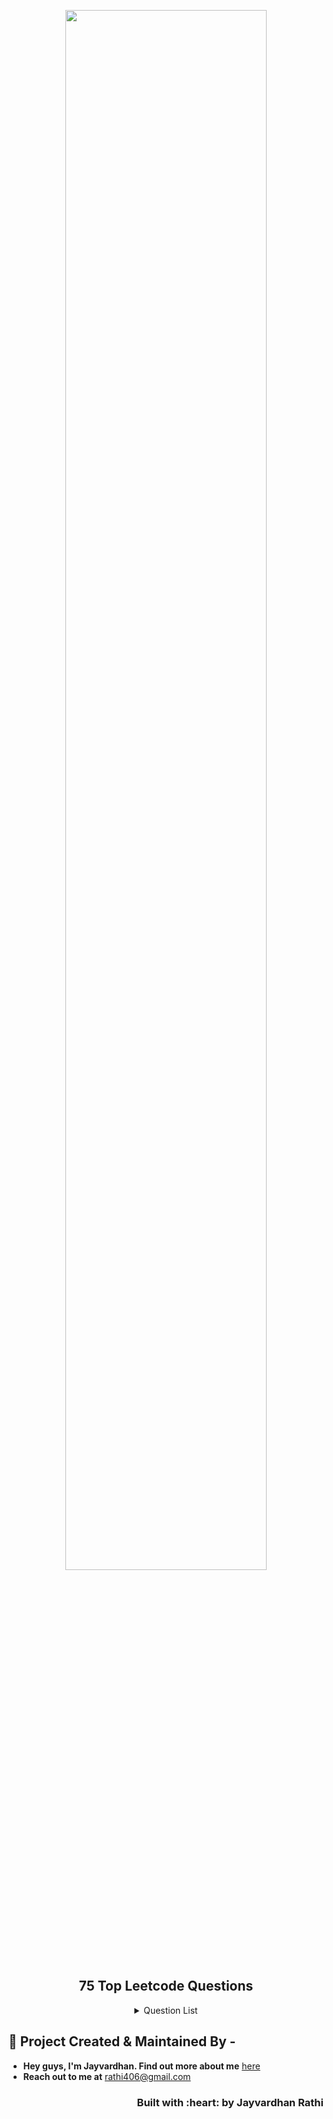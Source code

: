 <p align="center">
    <a href="https://jayvardhanrathi.tech">
        <img src="https://user-images.githubusercontent.com/39644109/110592126-e6fc2700-819f-11eb-9ca5-8827418963c7.png"
            width=80% />
    </a>
<h2 align="center"> 75 Top Leetcode Questions </h2>

</p>
<details align="center">
<summary>Question List</summary>
<table align="center">
    <thead>
        <tr>
            <th>Day number</th>
            <th>Topic name</th>
        </tr>
    </thead>
    <tbody>
        <tr>
            <td>1</td>
            <td></td>
        </tr>
        <tr>
            <td>2</td>
            <td></td>
        </tr>
        <tr>
            <td>3</td>
            <td></td>
        </tr>
        <tr>
            <td>4</td>
            <td></td>
        </tr>
        <tr>
            <td>5</td>
            <td></td>
        </tr>
        <tr>
            <td>6</td>
            <td></td>
        </tr>
        <tr>
            <td>7</td>
            <td></td>
        </tr>
        <tr>
            <td>8</td>
            <td></td>
        </tr>
        <tr>
            <td>9</td>
            <td></td>
        </tr>
        <tr>
            <td>10</td>
            <td></td>
        </tr>
        <tr>
            <td>11</td>
            <td></td>
        </tr>
        <tr>
            <td>12</td>
            <td></td>
        </tr>
        <tr>
            <td>13</td>
            <td></td>
        </tr>
        <tr>
            <td>14</td>
            <td></td>
        </tr>
        <tr>
            <td>15</td>
            <td></td>
        </tr>
        <tr>
            <td>16</td>
            <td></td>
        </tr>
        <tr>
            <td>17</td>
            <td></td>
        </tr>
        <tr>
            <td>18</td>
            <td></td>
        </tr>
        <tr>
            <td>19</td>
            <td></td>
        </tr>
        <tr>
            <td>20</td>
            <td></td>
        </tr>
        <tr>
            <td>21</td>
            <td></td>
        </tr>
        <tr>
            <td>22</td>
            <td></td>
        </tr>
        <tr>
            <td>23</td>
            <td></td>
        </tr>
        <tr>
            <td>24</td>
            <td></td>
        </tr>
        <tr>
            <td>25</td>
            <td></td>
        </tr>
        <tr>
            <td>26</td>
            <td></td>
        </tr>
        <tr>
            <td>27</td>
            <td></td>
        </tr>
        <tr>
            <td>28</td>
            <td></td>
        </tr>
        <tr>
            <td>29</td>
            <td></td>
        </tr>
        <tr>
            <td>30</td>
            <td></td>
        </tr>
        <tr>
            <td>31</td>
            <td></td>
        </tr>
        <tr>
            <td>32</td>
            <td></td>
        </tr>
        <tr>
            <td>33</td>
            <td></td>
        </tr>
        <tr>
            <td>34</td>
            <td></td>
        </tr>
        <tr>
            <td>35</td>
            <td></td>
        </tr>
        <tr>
            <td>36</td>
            <td></td>
        </tr>
        <tr>
            <td>37</td>
            <td></td>
        </tr>
        <tr>
            <td>38</td>
            <td></td>
        </tr>
        <tr>
            <td>39</td>
            <td></td>
        </tr>
        <tr>
            <td>40</td>
            <td></td>
        </tr>
        <tr>
            <td>41</td>
            <td></td>
        </tr>
        <tr>
            <td>42</td>
            <td></td>
        </tr>
        <tr>
            <td>43</td>
            <td></td>
        </tr>
        <tr>
            <td>44</td>
            <td></td>
        </tr>
        <tr>
            <td>45</td>
            <td></td>
        </tr>
        <tr>
            <td>46</td>
            <td></td>
        </tr>
        <tr>
            <td>47</td>
            <td></td>
        </tr>
        <tr>
            <td>48</td>
            <td></td>
        </tr>
        <tr>
            <td>49</td>
            <td></td>
        </tr>
        <tr>
            <td>50</td>
            <td></td>
        </tr>
        <tr>
            <td>51</td>
            <td></td>
        </tr>
        <tr>
            <td>52</td>
            <td></td>
        </tr>
        <tr>
            <td>53</td>
            <td></td>
        </tr>
        <tr>
            <td>54</td>
            <td></td>
        </tr>
        <tr>
            <td>55</td>
            <td></td>
        </tr>
        <tr>
            <td>56</td>
            <td></td>
        </tr>
        <tr>
            <td>57</td>
            <td></td>
        </tr>
        <tr>
            <td>58</td>
            <td></td>
        </tr>
        <tr>
            <td>59</td>
            <td></td>
        </tr>
        <tr>
            <td>60</td>
            <td></td>
        </tr>
        <tr>
            <td>61</td>
            <td></td>
        </tr>
        <tr>
            <td>62</td>
            <td></td>
        </tr>
        <tr>
            <td>63</td>
            <td></td>
        </tr>
        <tr>
            <td>64</td>
            <td></td>
        </tr>
        <tr>
            <td>65</td>
            <td></td>
        </tr>
        <tr>
            <td>66</td>
            <td></td>
        </tr>
        <tr>
            <td>67</td>
            <td></td>
        </tr>
        <tr>
            <td>68</td>
            <td></td>
        </tr>
        <tr>
            <td>69</td>
            <td></td>
        </tr>
        <tr>
            <td>70</td>
            <td></td>
        </tr>
        <tr>
            <td>71</td>
            <td></td>
        </tr>
        <tr>
            <td>72</td>
            <td></td>
        </tr>
        <tr>
            <td>73</td>
            <td></td>
        </tr>
        <tr>
            <td>74</td>
            <td></td>
        </tr>
        <tr>
            <td>75</td>
            <td></td>
        </tr>
        
</tbody>
</table>
</details>
	
<!-- CONTACT -->

## :man: Project Created & Maintained By -

- **Hey guys, I'm Jayvardhan. Find out more about me** [ here](https://linkedin.com/in/rathi406)
- **Reach out to me at** [rathi406@gmail.com](rathi406@gmail.com)

<h3 align="right">Built with :heart: by Jayvardhan Rathi</h3>
